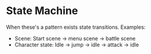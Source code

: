 State Machine
===
When these's a pattern exists state transitions. Examples:
- Scene: Start scene -> menu scene -> battle scene
- Character state: Idle -> jump -> idle -> attack -> idle